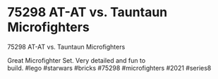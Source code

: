 # 75298 AT-AT vs. Tauntaun Microfighters

75298 AT-AT vs. Tauntaun Microfighters

Great Microfighter Set. Very detailed and fun to build. #lego #starwars #bricks #75298 #microfighters #2021 #series8
